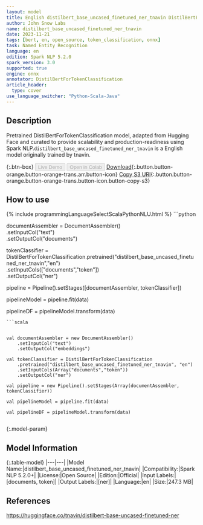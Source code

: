 ```yaml
---
layout: model
title: English distilbert_base_uncased_finetuned_ner_tnavin DistilBertForTokenClassification from tnavin
author: John Snow Labs
name: distilbert_base_uncased_finetuned_ner_tnavin
date: 2023-11-21
tags: [bert, en, open_source, token_classification, onnx]
task: Named Entity Recognition
language: en
edition: Spark NLP 5.2.0
spark_version: 3.0
supported: true
engine: onnx
annotator: DistilBertForTokenClassification
article_header:
  type: cover
use_language_switcher: "Python-Scala-Java"
---
```


## Description

Pretrained DistilBertForTokenClassification model, adapted from Hugging Face and curated to provide scalability and production-readiness using Spark NLP.`distilbert_base_uncased_finetuned_ner_tnavin` is a English model originally trained by tnavin.

{:.btn-box}
<button class="button button-orange" disabled>Live Demo</button>
<button class="button button-orange" disabled>Open in Colab</button>
[Download](https://s3.amazonaws.com/auxdata.johnsnowlabs.com/public/models/distilbert_base_uncased_finetuned_ner_tnavin_en_5.2.0_3.0_1700575942730.zip){:.button.button-orange.button-orange-trans.arr.button-icon}
[Copy S3 URI](s3://auxdata.johnsnowlabs.com/public/models/distilbert_base_uncased_finetuned_ner_tnavin_en_5.2.0_3.0_1700575942730.zip){:.button.button-orange.button-orange-trans.button-icon.button-copy-s3}

## How to use



<div class="tabs-box" markdown="1">
{% include programmingLanguageSelectScalaPythonNLU.html %}
```python


documentAssembler = DocumentAssembler() \
    .setInputCol("text") \
    .setOutputCol("documents")
    
    
tokenClassifier = DistilBertForTokenClassification.pretrained("distilbert_base_uncased_finetuned_ner_tnavin","en") \
            .setInputCols(["documents","token"]) \
            .setOutputCol("ner")

pipeline = Pipeline().setStages([documentAssembler, tokenClassifier])

pipelineModel = pipeline.fit(data)

pipelineDF = pipelineModel.transform(data)

```
```scala


val documentAssembler = new DocumentAssembler()
    .setInputCol("text") 
    .setOutputCol("embeddings")
    
val tokenClassifier = DistilBertForTokenClassification  
    .pretrained("distilbert_base_uncased_finetuned_ner_tnavin", "en")
    .setInputCols(Array("documents","token")) 
    .setOutputCol("ner") 

val pipeline = new Pipeline().setStages(Array(documentAssembler, tokenClassifier))

val pipelineModel = pipeline.fit(data)

val pipelineDF = pipelineModel.transform(data)


```
</div>

{:.model-param}
## Model Information

{:.table-model}
|---|---|
|Model Name:|distilbert_base_uncased_finetuned_ner_tnavin|
|Compatibility:|Spark NLP 5.2.0+|
|License:|Open Source|
|Edition:|Official|
|Input Labels:|[documents, token]|
|Output Labels:|[ner]|
|Language:|en|
|Size:|247.3 MB|

## References

https://huggingface.co/tnavin/distilbert-base-uncased-finetuned-ner